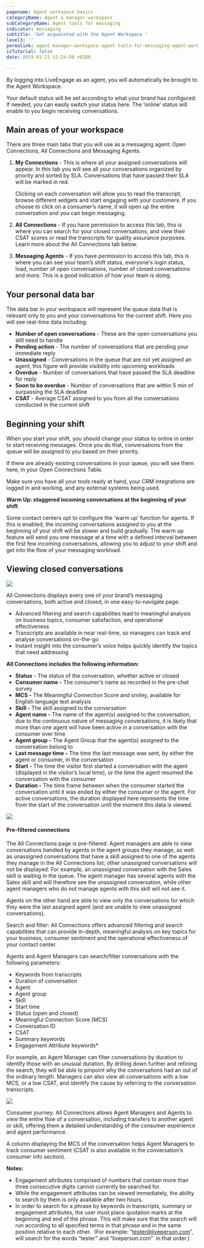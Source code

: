 ```yaml
---
pagename: Agent workspace basics
categoryName: Agent & manager workspace
subCategoryName: Agent tools for messaging
indicator: messaging
subtitle: 'Get acquainted with the Agent Workspace '
level3: ''
permalink: agent-manager-workspace-agent-tools-for-messaging-agent-workspace-basics.html
isTutorial: false
date: 2019-01-21 11:24:58 +0200

---
```

By logging into LiveEngage as an agent, you will automatically be brought to the Agent Workspace.

Your default status will be set according to what your brand has configured. If needed, you can easily switch your status here. The ‘online’ status will enable to you begin receiving conversations.

## Main areas of your workspace

There are three main tabs that you will use as a messaging agent: Open Connections, All Connections and Messaging Agents.

1. **My Connections** - This is where all your assigned conversations will appear. In this tab you will see all your conversations organized by priority and sorted by SLA. Conversations that have passed their SLA will be marked in red.

	Clicking on each conversation will allow you to read the transcript, browse different widgets and 		start engaging with your customers. If you choose to click on a consumer’s name, it will open up the 	 entire conversation and you can begin messaging.

1. **All Connections** - If you have permission to access this tab, this is where you can search for your closed conversations, and view their CSAT scores or read the transcripts for quality assurance purposes. Learn more about the All Connections tab below.
2. **Messaging Agents** - If you have permission to access this tab, this is where you can see your team’s shift status, everyone's login status, load, number of open conversations, number of closed conversations and more. This is a good indication of how your team is doing.

## Your personal data bar

The data bar in your workspace will represent the queue data that is relevant only to you and your conversations for the current shift. Here you will see real-time data including:

* **Number of open conversations** - These are the open conversations you still need to handle
* **Pending action** - The number of conversations that are pending your immediate reply
* **Unassigned** - Conversations in the queue that are not yet assigned an agent, this figure will provide visibility into upcoming workloads
* **Overdue** - Number of conversations that have passed the SLA deadline for reply
* **Soon to be overdue** - Number of conversations that are within 5 min of surpassing the SLA deadline
* **CSAT** - Average CSAT assigned to you from all the conversations conducted in the current shift

## Beginning your shift

When you start your shift, you should change your status to online in order to start receiving messages. Once you do that, conversations from the queue will be assigned to you based on their priority.

If there are already existing conversations in your queue, you will see them here, in your Open Connections Table.

Make sure you have all your tools ready at hand, your CRM integrations are logged in and working, and any external systems being used.

**Warm Up: staggered incoming conversations at the beginning of your shift**

Some contact centers opt to configure the ‘warm up’ function for agents. If this is enabled, the incoming conversations assigned to you at the beginning of your shift will be slower and build gradually. The warm up feature will send you one message at a time with a defined interval between the first few incoming conversations, allowing you to adjust to your shift and get into the flow of your messaging workload.

## Viewing closed conversations

![](/img/workspacebasics1.png)

All Connections displays every one of your brand’s messaging conversations, both active and closed, in one easy-to-navigate page.

* Advanced filtering and search capabilities lead to meaningful analysis on business topics, consumer satisfaction, and operational effectiveness
* Transcripts are available in near real-time, so managers can track and analyse conversations on-the-go
* Instant insight into the consumer’s voice helps quickly identify the topics that need addressing

**All Connections includes the following information:**

* **Status** - The status of the conversation, whether active or closed
* **Consumer name -** The consumer’s name as recorded in the pre-chat survey
* **MCS -** The Meaningful Connection Score and smiley, available for English language text analysis
* **Skill -** The skill assigned to the conversation
* **Agent name -** The name of the agent(s) assigned to the conversation, due to the continuous nature of messaging conversations, it is likely that more than one agent will have been active in a conversation with the consumer over time
* **Agent group -** The Agent Group that the agent(s) assigned to the conversation belong to
* **Last message time -** The time the last message was sent, by either the agent or consumer, in the conversation
* **Start -** The time the visitor first started a conversation with the agent (displayed in the visitor’s local time), or the time the agent resumed the conversation with the consumer
* **Duration -** The time frame between when the consumer started the conversation until it was ended by either the consumer or the agent. For active conversations, the duration displayed here represents the time from the start of the conversation until the moment this data is viewed.

![](/img/workspacebasics2.png)

#### Pre-filtered connections

The All Connections page is pre-filtered. Agent managers are able to view conversations handled by agents in the agent groups they manage, as well as unassigned conversations that have a skill assigned to one of the agents they manage in the All Connections list; other unassigned conversations will not be displayed. For example, an unassigned conversation with the Sales skill is waiting in the queue. The agent manager has several agents with the Sales skill and will therefore see the unassigned conversation, while other agent managers who do not manage agents with this skill will not see it.

Agents on the other hand are able to view only the conversations for which they were the last assigned agent (and are unable to view unassigned conversations).

Search and filter: All Connections offers advanced filtering and search capabilities that can provide in-depth, meaningful analysis on key topics for your business, consumer sentiment and the operational effectiveness of your contact center.

Agents and Agent Managers can search/filter conversations with the following parameters:

* Keywords from transcripts
* Duration of conversation
* Agent
* Agent group
* Skill
* Start time
* Status (open and closed)
* Meaningful Connection Score (MCS)
* Conversation ID
* CSAT
* Summary keywords
* Engagement Attribute keywords*

For example, an Agent Manager can filter conversations by duration to identify those with an unusual duration. By drilling down further and refining the search, they will be able to pinpoint why the conversations had an out of the ordinary length. Managers can also view all conversations with a low MCS, or a low CSAT, and identify the cause by referring to the conversation transcripts.

![](/img/workspacebasics3.png)

Consumer journey: All Connections allows Agent Managers and Agents to view the entire flow of a conversation, including transfers to another agent or skill, offering them a detailed understanding of the consumer experience and agent performance.

A column displaying the MCS of the conversation helps Agent Managers to track consumer sentiment (CSAT is also available in the conversation’s consumer info section).

**Notes:**

* Engagement attributes comprised of numbers that contain more than three consecutive digits cannot currently be searched for.
* While the engagement attributes can be viewed immediately, the ability to search by them is only available after two hours.
* In order to search for a phrase by keywords in transcripts, summary or engagement attributes, the user must place quotation marks at the beginning and end of the phrase. This will make sure that the search will run according to all specified terms in that phrase and in the same position relative to each other.  (For example: “[tester@liveperson.com](mailto:tester@liveperson.com)”, will search for the words “tester” and “liveperson.com”  in that order.)

